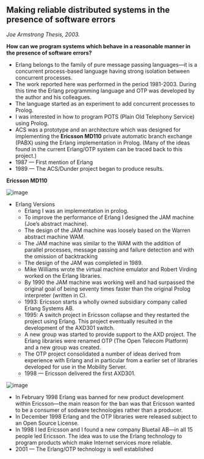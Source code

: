## Making reliable distributed systems in the presence of software errors

*Joe Armstrong Thesis, 2003.*

**How can we program systems which behave in a reasonable manner in the presence of software errors?**

- Erlang belongs to the family of pure message passing languages—it is a concurrent process-based language having strong isolation between concurrent processes. 
- The work reported here was performed in the period 1981-2003. During this time the Erlang programming language and OTP was developed by the author and his colleagues.
- The language started as an experiment to add concurrent processes to Prolog.
- I was interested in how to program POTS (Plain Old Telephony Service) using Prolog.
- ACS was a prototype and an architecture which was designed for implementing the **Ericsson MD110** private automatic branch exchange (PABX) using the Erlang implementation in Prolog. (Many of the ideas found in the current Erlang/OTP system can be traced back to this project.)
- 1987 — First mention of Erlang
- 1989 — The ACS/Dunder project began to produce results. 

**Ericsson MD110**

![image](https://user-images.githubusercontent.com/17634377/211988182-e155491c-5e89-4134-8681-a528e285e9a6.png)

- Erlang Versions
  - Erlang I was an implementation in prolog.
  - To improve the performance of Erlang I designed the JAM machine (Joe’s abstract machine).
  - The design of the JAM machine was loosely based on the Warren abstract machine WAM.
  - The JAM machine was similar to the WAM with the addition of parallel processes, message passing and failure detection and with the omission of backtracking
  - The design of the JAM was completed in 1989.
  -  Mike Williams wrote the virtual machine emulator and Robert Virding worked on the Erlang libraries.
  -  By 1990 the JAM machine was working well and had surpassed the original goal of being seventy times faster than the original Prolog interpreter (written in C).
  -  1993: Ericsson starts a wholly owned subsidiary company called Erlang Systems AB.
  -  1995: A switch project in Ericsson collapse and they restarted the project using Erlang. This project eventually resulted in the development of the AXD301 switch.
  -  A new group was started to provide support to the AXD project. The Erlang libraries were renamed OTP (The Open Telecom Platform) and a new group was created.
  -  The OTP project consolidated a number of ideas derived from experience with Erlang and in particular from a earlier set of libraries developed for use in the Mobility Server.
  -  1998 — Ericsson delivered the first AXD301.

![image](https://user-images.githubusercontent.com/17634377/211989172-2b2afb73-b855-472f-bdab-d26d8cd160da.png)

- In February 1998 Erlang was banned for new product development within Ericsson—the main reason for the ban was that Ericsson wanted to be a consumer of sodware technologies rather than a producer.
- In December 1998 Erlang and the OTP libraries were released subject to an Open Source License.
- In 1998 I led Ericsson and I found a new company Bluetail AB—in all 15 people led Ericsson. The idea was to use the Erlang technology to program products which make Internet services more reliable.
- 2001 — The Erlang/OTP technology is well established
  

